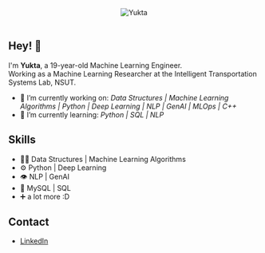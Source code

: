 <div align="center">
<img src="https://i.giphy.com/media/v1.Y2lkPTc5MGI3NjExYzM5cHp3N2tuMTBrdWdhYnI5amlibW8zbjZkdWV5MWFhNmJjc3F4dCZlcD12MV9pbnRlcm5hbF9naWZfYnlfaWQmY3Q9Zw/RjPeWxzaUhgDdACRwu/giphy-downsized-large.gif" alt="Yukta" />
</div>
<br/>

## Hey! 👋
I'm **Yukta**, a 19-year-old Machine Learning Engineer.  
Working as a Machine Learning Researcher at the Intelligent Transportation Systems Lab, NSUT.

- 🌱 I’m currently working on: *Data Structures | Machine Learning Algorithms | Python | Deep Learning | NLP | GenAI | MLOps | C++*
- 📖 I’m currently learning: *Python | SQL | NLP*

## Skills
- 👨‍💻 Data Structures | Machine Learning Algorithms
- ⚙️ Python | Deep Learning 
- 👁️ NLP | GenAI 
- 💽 MySQL | SQL
- ➕ a lot more :D

## Contact
- [LinkedIn](https://www.linkedin.com/in/yukta-826845295/) 

